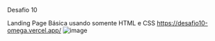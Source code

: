 Desafio 10

Landing Page Básica usando somente HTML e CSS
https://desafio10-omega.vercel.app/
![image](https://user-images.githubusercontent.com/79944203/156669420-32f86820-0f5d-44a1-b252-26800c418a14.png)

